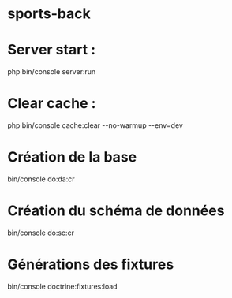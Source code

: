 sports-back
===========

# Server start :
php bin/console server:run

# Clear cache :
php bin/console cache:clear --no-warmup --env=dev

# Création de la base
bin/console do:da:cr

# Création du schéma de données
bin/console do:sc:cr

# Générations des fixtures
bin/console doctrine:fixtures:load
